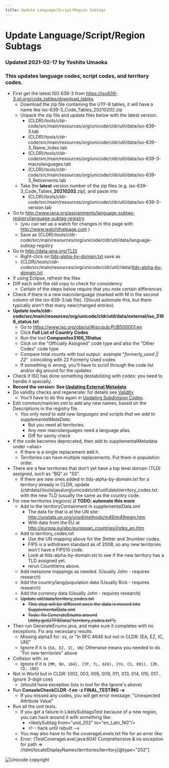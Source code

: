 ```yaml
---
title: Update Language/Script/Region Subtags
---
```


# Update Language/Script/Region Subtags

### Updated 2021\-02\-17 by Yoshito Umaoka

### This updates language codes, script codes, and territory codes.

- First get the latest ISO 639\-3 from https://iso639-3.sil.org/code_tables/download_tables
    - Download the zip file containing the UTF\-8 tables, it will have a name like iso\-639\-3\_Code\_Tables\_20210202\.zip
    - Unpack the zip file and update files below with the latest version:
        - {CLDR}/tools/cldr\-code/src/main/resources/org/unicode/cldr/util/data/iso\-639\-3\.tab
        - {CLDR}/tools/cldr\-code/src/main/resources/org/unicode/cldr/util/data/iso\-639\-3\_Name\_Index.tab
        - {CLDR}/tools/cldr\-code/src/main/resources/org/unicode/cldr/util/data/iso\-639\-3\-macrolanguages.tab
        - {CLDR}/tools/cldr\-code/src/main/resources/org/unicode/cldr/util/data/iso\-639\-3\_Retirements.tab
    - Take the **latest** version number of the zip files (e.g. iso\-639\-3\_Code\_Tables\_**20210202**.zip), and paste into
        - {CLDR}/tools/cldr\-code/src/main/resources/org/unicode/cldr/util/data/iso\-639\-3\-version.tab
- Go to http://www.iana.org/assignments/language-subtag-registry/language-subtag-registry
    - (you can set up a watch for changes in this page with http://www.watchthatpage.com )
    - Save as {CLDR}/tools/cldr\-code/src/main/resources/org/unicode/cldr/util/data/language\-subtag\-registry
- Go to http://data.iana.org/TLD/
    - Right\-click on [tlds\-alpha\-by\-domain.txt](http://data.iana.org/TLD/tlds-alpha-by-domain.txt) save as
    - {CLDR}/tools/cldr\-code/src/main/resources/org/unicode/cldr/util//data/[tlds\-alpha\-by\-domain.txt](http://data.iana.org/TLD/tlds-alpha-by-domain.txt)
- If using Eclipse, refresh the files
- Diff each with the old copy to check for consistency
    - Certain of the steps below require that you note certain differences.
- Check if there is a new macrolanguage (marked with M in the second column of the iso\-639\-3\.tab file). (Should automate this, but there typically aren't that many new/changed entries).
- **Update tools/cldr\-code/src/main/resources/org/unicode/cldr/util/data/external/iso\_3166\_status.txt**
    - Go to https://www.iso.org/obp/ui/#iso:pub:PUB500001:en
    - Click **Full List of Country Codes**
    - Run the tool **CompareIso3166\_1Status**
    - Click on the "Officially Assigned" code type and also the "Other Codes" code type
    - Compare total counts with tool output:  example "*formerly\_used \|\|  22*"  coinciding with 22 Formerly Used codes
    - If something is wrong, you'll have to scroll through the code list and/or dig around for the updates
- Check if ISO has done something destabilizing with codes: you need to handle it specially.
- **Record the version: See [Updating External Metadata](https://cldr.unicode.org/development/updating-codes/external-version-metadata)**
- Do validity checks and regenerate: for details see [Validity](https://cldr.unicode.org/development/updating-codes/update-validity-xml)
    - You'll have to do this again in [Updating Subdivision Codes](https://cldr.unicode.org/development/updating-codes/updating-subdivision-codes).
- Edit common/main/en.xml to add any new names, based on the Descriptions in the registry file.
    - *You only need to add new languages and scripts that we add to supplementalMetaData.*
        - But you need all territories.
        - Any new macrolanguages need a language alias.
        - Diff for sanity check
- If the code becomes deprecated, then add to supplementalMetadata under \<alias\>
    - If there is a single replacement add it.
    - Territories can have multiple replacements. Put them in population order.
- There are a few territories that don't yet have a top level domain (TLD) assigned, such as "BQ" or "SS".
    - If there are new ones added in tlds\-alpha\-by\-domain.txt for a territory already in CLDR, update {cldrdata}\\tools\\java\\org\\unicode\\cldr\\util\\data\\territory\_codes.txt with the new TLD (usually the same as the country code.
- For new territories (regions) **// TODO: automate this more**
    - Add to the territoryContainment in supplementalData.xml
        - The data for that is at the UN site: <http://unstats.un.org/unsd/methods/m49/m49regin.htm>
        - With data from the EU at <http://europa.eu/abc/european_countries/index_en.htm>
    - Add to territory\_codes.txt
        - Use the UN mapping above for the 3letter and 3number codes.
        - FIPS is a withdrawn standard as of 2008, so any new territories won't have a FIPS10 code.
        - Look at tlds\-alpha\-by\-domain.txt to see if the new territory has a TLD assigned yet.
        - rerun CountItems above.
    - Add metazone mappings as needed. (Usually John \- requires research)
    - Add the country/lang/population data (Usually Rick \- requires research)
    - Add the currency data (Usually John \- requires research)
    - ~~Update util/data/territory\_codes.txt~~
        - ~~This step will be different once the data is moved into SupplementalData.xml~~
        - ~~Todo: fix GenerateEnums around Utility.getUTF8Data("territory\_codes.txt");~~
- Then run GenerateEnums.java, and make sure it completes with no exceptions. Fix any necessary results.
    - Missing alpha3 for: xx, or "In RFC 4646 but not in CLDR: \[EA, EZ, IC, UN]"
    - Ignore if it is `{EA, EZ, IC, UN}` Otherwise means you needed to do "For new territories" above
- Collision with: xx
    - Ignore if it is `{MM, BU, 104}, {TP, TL, 626}, {YU, CS, 891}, {ZR, CD, 180}`
- Not in World but in CLDR: \[002, 003, 005, 009, 011, 013, 014, 015, 017\... Ignore 3\-digit coes
    - (should have exception lists in tool for the Ignore's above)
- Run **ConsoleCheckCLDR \-f en \-z FINAL\_TESTING \-e**
    - If you missed any codes, you will get error message: "Unexpected Attribute Value"
- Run all the unit tests.
    - If you get a failure in LikelySubtagsTest because of a new region, you can hack around it with something like:
        - \<likelySubtag from\="und\_202" to\="en\_Latn\_NG"/\>
        - \<!\-\- hack until rebuilt \-\-\>
    - You may also have to fix the coverageLevels.txt file for an error like:
    - Error: (TestCoverageLevel.java:604\) Comprehensive \& no exception for path \=\> //ldml/localeDisplayNames/territories/territory\[@type\="202"]

![Unicode copyright](https://www.unicode.org/img/hb_notice.gif)
